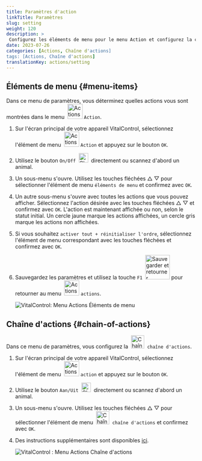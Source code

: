 ```yaml
---
title: Paramètres d'action
linkTitle: Paramètres
slug: setting
weight: 120
description: >
 Configurez les éléments de menu pour le menu Action et configurez la chaîne d'actions
date: 2023-07-26
categories: [Actions, Chaîne d'actions]
tags: [Actions, Chaîne d'actions]
translationKey: actions/setting
---
```

## Éléments de menu {#menu-items}

Dans ce menu de paramètres, vous déterminez quelles actions vous sont montrées dans le menu &nbsp;<img src="/icons/actions.svg" width="40" align="bottom" alt="Actions" /> `Action`.

1. Sur l'écran principal de votre appareil VitalControl, sélectionnez l'élément de menu &nbsp;<img src="/icons/actions.svg" width="40" align="bottom" alt="Actions" /> `Action` et appuyez sur le bouton `OK`.

2. Utilisez le bouton `On/Off` &nbsp;<img src="/icons/gear.svg" width="25" align="bottom" alt="Chaîne d'actions" />&nbsp; directement ou scannez d'abord un animal.

3. Un sous-menu s'ouvre. Utilisez les touches fléchées △ ▽ pour sélectionner l'élément de menu `éléments de menu` et confirmez avec `OK`.

4. Un autre sous-menu s'ouvre avec toutes les actions que vous pouvez afficher. Sélectionnez l'action désirée avec les touches fléchées △ ▽ et confirmez avec `OK`. L'action est maintenant affichée ou non, selon le statut initial. Un cercle jaune marque les actions affichées, un cercle gris marque les actions non affichées.

5. Si vous souhaitez `activer tout + réinitialiser l'ordre`, sélectionnez l'élément de menu correspondant avec les touches fléchées et confirmez avec `OK`.

6. Sauvegardez les paramètres et utilisez la touche `F1` &nbsp;<img src="/icons/footer/save_exit.svg" width="65" align="bottom" alt="Sauvegarder et retourner" /> pour retourner au menu &nbsp;<img src="/icons/actions.svg" width="40" align="bottom" alt="Actions" /> `actions`.

    ![VitalControl: Menu Actions Éléments de menu](../images/menu.png "Éléments de menu")

## Chaîne d'actions {#chain-of-actions} 

Dans ce menu de paramètres, vous configurez la &nbsp;<img src="/icons/actions/action-chain.svg" width="35" align="bottom" alt="Chaîne d'actions" />&nbsp; `chaîne d'actions`.

1. Sur l'écran principal de votre appareil VitalControl, sélectionnez l'élément de menu &nbsp;<img src="/icons/actions.svg" width="40" align="bottom" alt="Actions" /> `action` et appuyez sur le bouton `OK`.

2. Utilisez le bouton `Aan/Uit` &nbsp;<img src="/icons/gear.svg" width="25" align="bottom" alt="Chaîne d'actions" />&nbsp; directement ou scannez d'abord un animal.

3. Un sous-menu s'ouvre. Utilisez les touches fléchées △ ▽ pour sélectionner l'élément de menu &nbsp;<img src="/icons/actions/action-chain.svg" width="35" align="bottom" alt="Chaîne d'actions" />&nbsp; `chaîne d'actions` et confirmez avec `OK`.

4. Des instructions supplémentaires sont disponibles [ici](/fr/docs/chain-of-actions/).

    ![VitalControl : Menu Actions Chaîne d'actions](../images/chainofactions.png "Chaîne d'actions")
